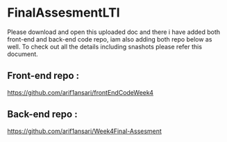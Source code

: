 # FinalAssesmentLTI
Please download and open this uploaded doc and there i have added both front-end and back-end code repo, iam also adding both repo below as well.
To check out all the details including snashots please refer this document.

## Front-end repo : 
https://github.com/arif1ansari/frontEndCodeWeek4

## Back-end repo :
https://github.com/arif1ansari/Week4Final-Assesment
